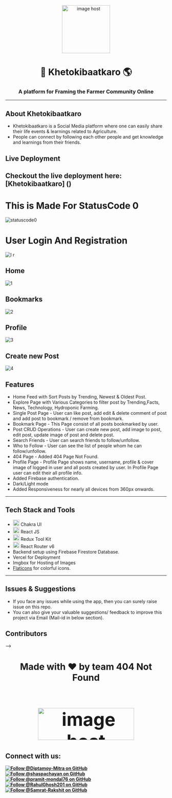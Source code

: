 <div align="center">
 <a href="https://imgbox.com/F88jY6rc" target="_blank"><img src="https://thumbs2.imgbox.com/21/ff/F88jY6rc_t.png" alt="image host" width="150" height="150"/></a>
 
# 🌱 Khetokibaatkaro 🌎


### A platform for Framing the Farmer Community Online

 </div>

---

## About Khetokibaatkaro

- Khetokibaatkaro is a Social Media platform where one can easily share their life events & learnings related to Agriculture.
- People can connect by following each other people and get knowledge and learnings from their friends.

## Live Deployment

Checkout the live deployment here: [Khetokibaatkaro] ()
---

# This is Made For StatusCode 0
![statuscode0](https://github.com/RahulGhosh201/Khetokibaatkaro/assets/99985624/99cab659-2496-431e-82a1-11c3dfea952e)
 
# User Login And Registration
![l r](https://github.com/RahulGhosh201/Khetokibaatkaro/assets/99985624/2f5c8cc4-aa04-45de-aeee-91cb80bb079a)

##  Home
![1](https://github.com/Diptamoy-Mitra/Khetokibaatkaro/assets/95114633/a14f463f-745d-4ada-9e63-8e6f7c3d6fd7)

## Bookmarks
![2](https://github.com/Diptamoy-Mitra/Khetokibaatkaro/assets/95114633/af0a6202-a475-4110-a6be-1dd542e6a4f9)

## Profile
![3](https://github.com/Diptamoy-Mitra/Khetokibaatkaro/assets/95114633/f25ddc56-a1e9-47c1-87ef-8098872c7821)

## Create new Post
![4](https://github.com/Diptamoy-Mitra/Khetokibaatkaro/assets/95114633/2bbe3d75-e2c7-43d6-9f40-239f878ba24d)




## Features

- Home Feed with Sort Posts by Trending, Newest & Oldest Post.
- Explore Page with Various Categories to filter post by Trending,Facts, News, Technology, Hydroponic Farming.
- Single Post Page - User can like post, add edit & delete comment of post and add post to bookmark / remove from bookmark.
- Bookmark Page - This Page consist of all posts bookmarked by user.
- Post CRUD Operations - User can create new post, add image to post, edit post, update image of post and delete post.
- Search Friends - User can search friends to follow/unfollow.
- Who to Follow - User can see the list of people whom he can follow/unfollow.
- 404 Page - Added 404 Page Not Found.
- Profile Page - Profile Page shows name, username, profile & cover image of logged in user and all posts created by user. In Profile Page user can edit their all profile info.
- Added Firebase authentication.
- Dark/Light mode
- Added Responsiveness for nearly all devices from 360px onwards.



---

## Tech Stack and Tools

- <a href="https://imgbox.com/xOCdKIfM" target="_blank"><img src="https://thumbs2.imgbox.com/42/06/xOCdKIfM_t.jpg" alt="image host" height="20" width="20"/></a> 
 Chakra UI
- <a href="https://imgbox.com/zT7ESRKN" target="_blank"><img src="https://thumbs2.imgbox.com/7f/f3/zT7ESRKN_t.png" alt="image host" height="20" width="20"/></a> React JS
- <a href="https://imgbox.com/S6rlslmH" target="_blank"><img src="https://thumbs2.imgbox.com/1f/6a/S6rlslmH_t.png" alt="image host" height="20" width="20"/></a> Redux Tool Kit
- <a href="https://imgbox.com/LVagGKTx" target="_blank"><img src="https://thumbs2.imgbox.com/13/0f/LVagGKTx_t.jpg" alt="image host" height="20" width="20"/></a> React Router v6
- Backend setup using Firebase Firestore Database.
- Vercel for Deployment
- Imgbox for Hosting of Images
- [Flaticons](https://www.flaticon.com/) for colorful icons.


---

## Issues & Suggestions

- If you face any issues while using the app, then you can surely raise issue on this repo.
- You can also give your valuable suggestions/ feedback to improve this project via Email (Mail-id in below section).
## Contributors
<!--<div>
<h1 align="center">
 <b>Made with ❤️ by team 404 Not Found
<!-- [<img src="contributor1.jpg" width="50" height="50" alt="Contributor 1">](https://github.com/Contributor1)
  -->

<!--   <img src="https://thumbs2.imgbox.com/e3/72/yuv9J5TJ_t.png" alt="image host"/> -->

  


</div>-->
<br>
<div>
<h1 align="center">
 <b>Made with ❤️ by team 404 Not Found
<h1>
<!-- <a href="https://github.com/Diptamoy-Mitra/Khetokibaatkaro/contributors">
  <img src="https://contrib.rocks/image?repo=https://imgbox.com/aRpd69DG&&max=817" />
</a> -->
 <a href="https://imgbox.com/aRpd69DG" target="_blank"><img src="https://thumbs2.imgbox.com/5a/10/aRpd69DG_t.png" alt="image host" height="100" width="300"/></a>
</div>


## Connect with us:
<!-- <p align="left">
<a href = "mailto: kedar.kulkarni12@gmail.com" target="blank"><img src="https://img.shields.io/badge/Gmail-D14836?style=for-the-badge&logo=gmail&logoColor=white" alt="gmail" /></a>

</p> -->
<p>
<a href="https://github.com/Diptamoy-Mitra">
  <img src="https://img.shields.io/github/followers/Diptamoy-Mitra?label=Follow%20%40Diptamoy-Mitra&style=social" alt="Follow @Diptamoy-Mitra on GitHub">
</a>
<a href="https://github.com/shaspachayan">
  <img src="https://img.shields.io/github/followers/shaspachayan?label=Follow%20%40shaspachayan&style=social" alt="Follow @shaspachayan on GitHub">
</a>
 <a href="https://github.com/pramit-mondal76">
  <img src="https://img.shields.io/github/followers/pramit-mondal76?label=Follow%20%40pramit-mondal76&style=social" alt="Follow @pramit-mondal76 on GitHub">
</a>
<a href="https://github.com/RahulGhosh201">
  <img src="https://img.shields.io/github/followers/RahulGhosh201?label=Follow%20%40RahulGhosh201e&style=social" alt="Follow @RahulGhosh201 on GitHub">
</a>

<a href="https://github.com/Samrat-Rakshit">
  <img src="https://img.shields.io/github/followers/Samrat-Rakshit?label=Follow%20%40Samrat-Rakshit&style=social" alt="Follow @Samrat-Rakshit on GitHub">
</a>
</p>

